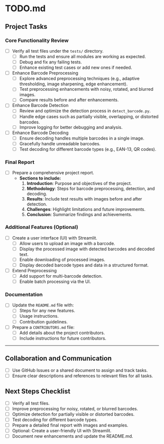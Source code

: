 # TODO.md

## Project Tasks

### Core Functionality Review
- [ ] Verify all test files under the `tests/` directory.
  - [ ] Run the tests and ensure all modules are working as expected.
  - [ ] Debug and fix any failing tests.
  - [ ] Enhance existing test cases or add new ones if needed.

- [ ] Enhance Barcode Preprocessing
  - [ ] Explore advanced preprocessing techniques (e.g., adaptive thresholding, image sharpening, edge enhancement).
  - [ ] Test preprocessing enhancements with noisy, rotated, and blurred images.
  - [ ] Compare results before and after enhancements.

- [ ] Enhance Barcode Detection
  - [ ] Review and optimize the detection process in `detect_barcode.py`.
  - [ ] Handle edge cases such as partially visible, overlapping, or distorted barcodes.
  - [ ] Improve logging for better debugging and analysis.

- [ ] Enhance Barcode Decoding
  - [ ] Ensure decoding handles multiple barcodes in a single image.
  - [ ] Gracefully handle unreadable barcodes.
  - [ ] Test decoding for different barcode types (e.g., EAN-13, QR codes).

### Final Report
- [ ] Prepare a comprehensive project report.
  - **Sections to include:**
    1. **Introduction**: Purpose and objectives of the project.
    2. **Methodology**: Steps for barcode preprocessing, detection, and decoding.
    3. **Results**: Include test results with images before and after detection.
    4. **Challenges**: Highlight limitations and future improvements.
    5. **Conclusion**: Summarize findings and achievements.

### Additional Features (Optional)
- [ ] Create a user interface (UI) with Streamlit.
  - [ ] Allow users to upload an image with a barcode.
  - [ ] Display the processed image with detected barcodes and decoded text.
  - [ ] Enable downloading of processed images.
  - [ ] Display decoded barcode types and data in a structured format.

- [ ] Extend Preprocessing
  - [ ] Add support for multi-barcode detection.
  - [ ] Enable batch processing via the UI.

### Documentation
- [ ] Update the `README.md` file with:
  - [ ] Steps for any new features.
  - [ ] Usage instructions.
  - [ ] Contribution guidelines.

- [ ] Prepare a `CONTRIBUTORS.md` file:
  - [ ] Add details about the project contributors.
  - [ ] Include instructions for future contributors.

---

## Collaboration and Communication
- [ ] Use GitHub Issues or a shared document to assign and track tasks.
- [ ] Ensure clear descriptions and references to relevant files for all tasks.

## Next Steps Checklist
- [ ] Verify all test files.
- [ ] Improve preprocessing for noisy, rotated, or blurred barcodes.
- [ ] Optimize detection for partially visible or distorted barcodes.
- [ ] Test decoding for different barcode types.
- [ ] Prepare a detailed final report with images and examples.
- [ ] Optional: Create a user-friendly UI with Streamlit.
- [ ] Document new enhancements and update the README.md.